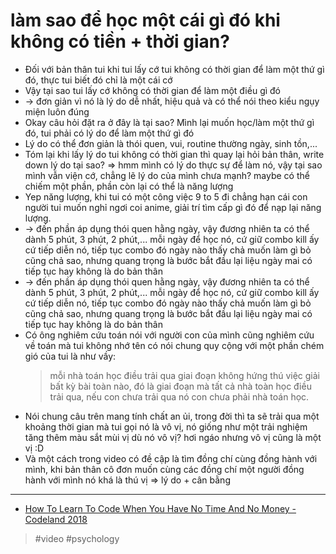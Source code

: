 # làm sao để học một cái gì đó khi không có tiền + thời gian?

- Đối với bản thân tui khi tui lấy cớ tui không có thời gian để làm một thứ gì đó, thực tui biết đó chỉ là một cái cớ
- Vậy tại sao tui lấy cớ không có thời gian để làm một điều gì đó
- → đơn giản vì nó là lý do dễ nhất, hiệu quả và có thể nói theo kiểu ngụy miện luôn đúng
- Okay câu hỏi đặt ra ở đây là tại sao? Mình lại muốn học/làm một thứ gì đó, tui phải có lý do để làm một thứ gì đó
- Lý do có thể đơn giản là thói quen, vui, routine thường ngày, sinh tồn,...
- Tóm lại khi lấy lý do tui không có thời gian thì quay lại hỏi bản thân, write down lý do tại sao?
  ⇒ hmm mình có lý do thực sự để làm nó, vậy tại sao mình vẫn viện cớ, chẳng lẽ lý do của mình chưa mạnh? maybe có thể chiếm một phần, phần còn lại có thể là năng lượng
- Yep năng lượng, khi tui có một công việc 9 to 5 đi chẳng hạn cái con người tui muốn nghỉ ngơi coi anime, giải trí tìm cấp gì đó để nạp lại năng lượng.
- → đến phần áp dụng thói quen hằng ngày, vậy đương nhiên ta có thể dành 5 phút, 3 phút, 2 phút,... mỗi ngày để học nó, cứ giữ combo kill ấy cứ tiếp diễn nó, tiếp tục combo đó ngày nào thấy chả muốn làm gì bỏ cũng chả sao, nhưng quang trọng là bước bắt đầu lại liệu ngày mai có tiếp tục hay không là do bản thân
- → đến phần áp dụng thói quen hằng ngày, vậy đương nhiên ta có thể dành 5 phút, 3 phút, 2 phút,... mỗi ngày để học nó, cứ giữ combo kill ấy cứ tiếp diễn nó, tiếp tục combo đó ngày nào thấy chả muốn làm gì bỏ cũng chả sao, nhưng quang trọng là bước bắt đầu lại liệu ngày mai có tiếp tục hay không là do bản thân
- Có ông nghiêm cứu toán nói với người con của mình cũng nghiêm cứu về toán mà tui không nhớ tên có nói chung quy cộng với một phần chém gió của tui là như vầy:
  > mỗi nhà toán học điều trải qua giai đoạn không hứng thú việc giải bất kỳ bài toàn nào, đó là giai đoạn mà tất cả nhà toàn học điều trải qua, nếu con chưa trải qua nó con chưa phải nhà toán học.
- Nói chung câu trên mang tính chất an ủi, trong đời thì ta sẽ trải qua một khoảng thời gian mà tui gọi nó là vô vị, nó giống như một trải nghiệm tăng thêm màu sắt mùi vị dù nó vô vị? hơi ngáo nhưng vô vị cũng là một vị :D
- Và một cách trong video có đề cập là tìm đồng chí cùng đồng hành với mình, khi bản thân cô đơn muốn cùng các đồng chí một người đồng hành với mình nó khá là thú vị
  ⇒ lý do + cân bằng

---

- [How To Learn To Code When You Have No Time And No Money - Codeland 2018](https://www.youtube.com/watch?v=xvV7OI1jdu4)

> #video #psychology

